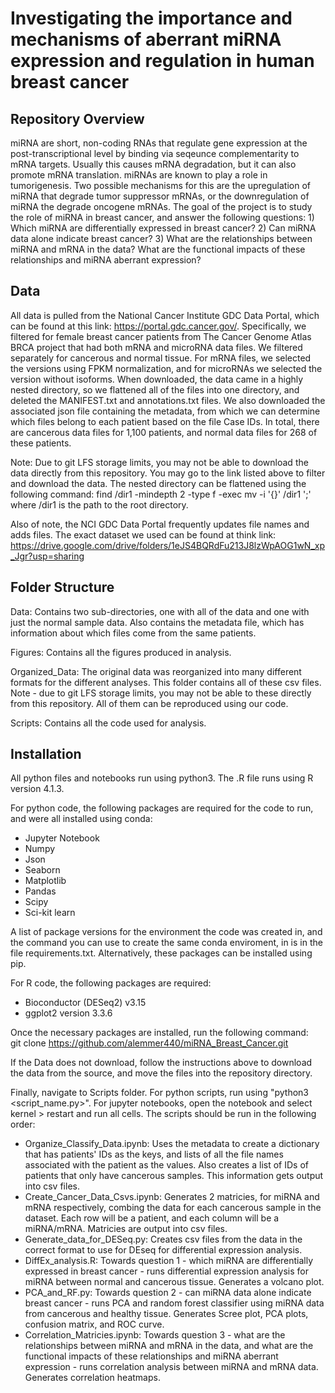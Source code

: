 # Investigating the importance and mechanisms of aberrant miRNA expression and regulation in human breast cancer 

## Repository Overview

miRNA are short, non-coding RNAs that regulate gene expression at the post-transcriptional level by binding via seqeunce complementarity to mRNA targets. Usually this causes mRNA degradation, but it can also promote mRNA translation. miRNAs are known to play a role in tumorigenesis. Two possible mechanisms for this are the upregulation of miRNA that degrade tumor suppressor mRNAs, or the downregulation of miRNA the degrade oncogene mRNAs. The goal of the project is to study the role of miRNA in breast cancer, and answer the following questions: 1) Which miRNA are differentially expressed in breast cancer? 2) Can miRNA data alone indicate breast cancer? 3) What are the relationships between miRNA and mRNA in the data? What are the functional impacts of these relationships and miRNA aberrant expression? 

## Data

All data is pulled from the National Cancer Institute GDC Data Portal, which can be found at this link: https://portal.gdc.cancer.gov/. Specifically, we filtered for female breast cancer patients from The Cancer Genome Atlas BRCA project that had both mRNA and microRNA data files. We filtered separately for cancerous and normal tissue. For mRNA files, we selected the versions using FPKM normalization, and for microRNAs we selected the version without isoforms. When downloaded, the data came in a highly nested directory, so we flattened all of the files into one directory, and deleted the MANIFEST.txt and annotations.txt files. We also downloaded the associated json file containing the metadata, from which we can determine which files belong to each patient based on the file Case IDs. In total, there are cancerous data files for 1,100 patients, and normal data files for 268 of these patients. 

Note: 
Due to git LFS storage limits, you may not be able to download the data directly from this repository. You may go to the link listed above to filter and download the data. The nested directory can be flattened using the following command:
find /dir1 -mindepth 2 -type f -exec mv -i '{}' /dir1 ';'
where /dir1 is the path to the root directory. 

Also of note, the NCI GDC Data Portal frequently updates file names and adds files. The exact dataset we used can be found at think link: https://drive.google.com/drive/folders/1eJS4BQRdFu213J8lzWpAOG1wN_xp_Jgr?usp=sharing

## Folder Structure

Data: Contains two sub-directories, one with all of the data and one with just the normal sample data. Also contains the metadata file, which has information about which files come from the same patients. 

Figures: Contains all the figures produced in analysis.

Organized_Data: The original data was reorganized into many different formats for the different analyses. This folder contains all of these csv files. Note - due to git LFS storage limits, you may not be able to these directly from this repository. All of them can be reproduced using our code.

Scripts: Contains all the code used for analysis. 

## Installation

All python files and notebooks run using python3. The .R file runs using R version 4.1.3.

For python code, the following packages are required for the code to run, and were all installed using conda:
* Jupyter Notebook
* Numpy
* Json
* Seaborn
* Matplotlib
* Pandas
* Scipy
* Sci-kit learn

A list of package versions for the environment the code was created in, and the command you can use to create the same conda enviroment, in is in the file requirements.txt. Alternatively, these packages can be installed using pip. 

For R code, the following packages are required: 
* Bioconductor (DESeq2) v3.15
* ggplot2 version 3.3.6

Once the necessary packages are installed, run the following command:  
git clone https://github.com/alemmer440/miRNA_Breast_Cancer.git

If the Data does not download, follow the instructions above to download the data from the source, and move the files into the repository directory.

Finally, navigate to Scripts folder. For python scripts, run using "python3 <script_name.py>". For jupyter notebooks, open the notebook and select kernel > restart and run all cells. The scripts should be run in the following order:
* Organize_Classify_Data.ipynb: Uses the metadata to create a dictionary that has patients' IDs as the keys, and lists of all the file names associated with the patient as the values. Also creates a list of IDs of patients that only have cancerous samples. This information gets output into csv files.
* Create_Cancer_Data_Csvs.ipynb: Generates 2 matricies, for miRNA and mRNA respectively, combing the data for each cancerous sample in the dataset. Each row will be a patient, and each column will be a miRNA/mRNA. Matricies are output into csv files.
* Generate_data_for_DESeq.py: Creates csv files from the data in the correct format to use for DEseq for differential expression analysis.
* DiffEx_analysis.R: Towards question 1 - which miRNA are differentially expressed in breast cancer - runs differential expression analysis for miRNA between normal and cancerous tissue. Generates a volcano plot.
* PCA_and_RF.py: Towards question 2 - can miRNA data alone indicate breast cancer - runs PCA and random forest classifier using miRNA data from cancerous and healthy tissue. Generates Scree plot, PCA plots, confusion matrix, and ROC curve.
* Correlation_Matricies.ipynb: Towards question 3 - what are the relationships between miRNA and mRNA in the data, and what are the functional impacts of these relationships and miRNA aberrant expression - runs correlation analysis between miRNA and mRNA data. Generates correlation heatmaps.
